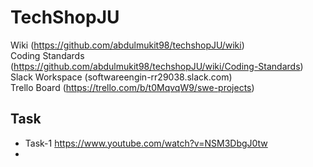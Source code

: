 # TechShopJU
  
Wiki (https://github.com/abdulmukit98/techshopJU/wiki)    <br>
Coding Standards (https://github.com/abdulmukit98/techshopJU/wiki/Coding-Standards)   <br>
Slack Workspace (softwareengin-rr29038.slack.com)   <br>
Trello Board (https://trello.com/b/t0MqvqW9/swe-projects)   <br>

## Task

* Task-1 https://www.youtube.com/watch?v=NSM3DbgJ0tw
* 
